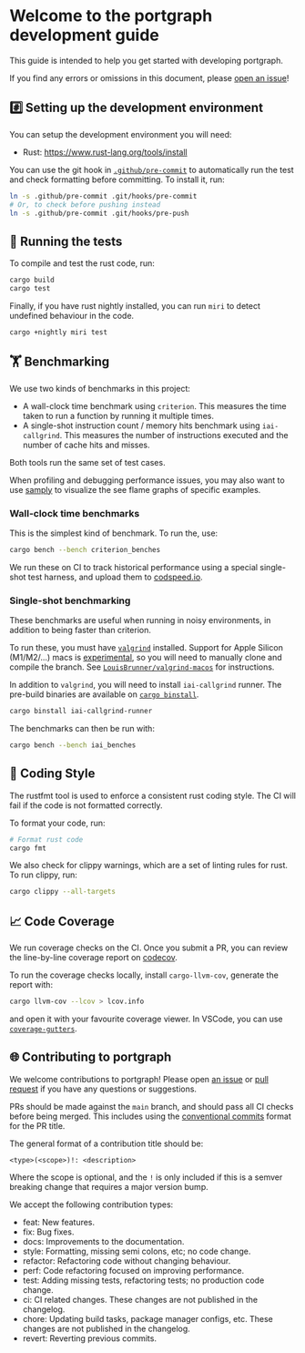 # Welcome to the portgraph development guide <!-- omit in toc -->

This guide is intended to help you get started with developing portgraph.

If you find any errors or omissions in this document, please [open an issue](https://github.com/CQCL/portgraph/issues/new)!

## #️⃣ Setting up the development environment

You can setup the development environment you will need:

- Rust: https://www.rust-lang.org/tools/install

You can use the git hook in [`.github/pre-commit`](.github/pre-commit) to automatically run the test and check formatting before committing.
To install it, run:

```bash
ln -s .github/pre-commit .git/hooks/pre-commit
# Or, to check before pushing instead
ln -s .github/pre-commit .git/hooks/pre-push
```

## 🏃 Running the tests

To compile and test the rust code, run:

```bash
cargo build
cargo test
```

Finally, if you have rust nightly installed, you can run `miri` to detect
undefined behaviour in the code.

```bash
cargo +nightly miri test
```

## 🏋️ Benchmarking

We use two kinds of benchmarks in this project:

- A wall-clock time benchmark using `criterion`. This measures the time taken to
  run a function by running it multiple times.
- A single-shot instruction count / memory hits benchmark using `iai-callgrind`.
  This measures the number of instructions executed and the number of cache hits
  and misses.

Both tools run the same set of test cases.

When profiling and debugging performance issues, you may also want to use
[samply](https://github.com/mstange/samply) to visualize the see flame graphs of
specific examples.

### Wall-clock time benchmarks

This is the simplest kind of benchmark. To run the, use:

```bash
cargo bench --bench criterion_benches
```

We run these on CI to track historical performance using a special single-shot test harness,
and upload them to [codspeed.io](https://codspeed.io/CQCL/portgraph).

### Single-shot benchmarking

These benchmarks are useful when running in noisy environments, in addition to
being faster than criterion.

To run these, you must have [`valgrind`](https://valgrind.org/) installed.
Support for Apple Silicon (M1/M2/...) macs is
[experimental](https://github.com/LouisBrunner/valgrind-macos/issues/56), so you
will need to manually clone and compile the branch. See
[`LouisBrunner/valgrind-macos`](https://github.com/LouisBrunner/valgrind-macos/blob/feature/m1/README)
for instructions.

In addition to `valgrind`, you will need to install `iai-callgrind` runner. The
pre-build binaries are available on
[`cargo binstall`](https://github.com/cargo-bins/cargo-binstall).

```bash
cargo binstall iai-callgrind-runner
```

The benchmarks can then be run with:

```bash
cargo bench --bench iai_benches
```

## 💅 Coding Style

The rustfmt tool is used to enforce a consistent rust coding style. The CI will fail if the code is not formatted correctly.

To format your code, run:

```bash
# Format rust code
cargo fmt
```

We also check for clippy warnings, which are a set of linting rules for rust. To run clippy, run:

```bash
cargo clippy --all-targets
```

## 📈 Code Coverage

We run coverage checks on the CI. Once you submit a PR, you can review the
line-by-line coverage report on
[codecov](https://app.codecov.io/gh/CQCL/portgraph/commits?branch=All%20branches).

To run the coverage checks locally, install `cargo-llvm-cov`, generate the report with:
```bash
cargo llvm-cov --lcov > lcov.info
```

and open it with your favourite coverage viewer. In VSCode, you can use
[`coverage-gutters`](https://marketplace.visualstudio.com/items?itemName=ryanluker.vscode-coverage-gutters).

## 🌐 Contributing to portgraph

We welcome contributions to portgraph! Please open [an issue](https://github.com/CQCL/portgraph/issues/new) or [pull request](https://github.com/CQCL/portgraph/compare) if you have any questions or suggestions.

PRs should be made against the `main` branch, and should pass all CI checks before being merged. This includes using the [conventional commits](https://www.conventionalcommits.org/en/v1.0.0/) format for the PR title.

The general format of a contribution title should be:

```
<type>(<scope>)!: <description>
```

Where the scope is optional, and the `!` is only included if this is a semver breaking change that requires a major version bump.

We accept the following contribution types:

- feat: New features.
- fix: Bug fixes.
- docs: Improvements to the documentation.
- style: Formatting, missing semi colons, etc; no code change.
- refactor: Refactoring code without changing behaviour.
- perf: Code refactoring focused on improving performance.
- test: Adding missing tests, refactoring tests; no production code change.
- ci: CI related changes. These changes are not published in the changelog.
- chore: Updating build tasks, package manager configs, etc. These changes are not published in the changelog.
- revert: Reverting previous commits.